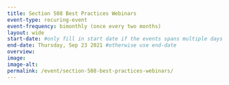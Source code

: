 ```yaml
---
title: Section 508 Best Practices Webinars
event-type: recuring-event
event-frequency: bimonthly (once every two months)
layout: wide
start-date: #only fill in start date if the events spans multiple days
end-date: Thursday, Sep 23 2021 #otherwise use end-date
overview: 
image:
image-alt: 
permalink: /event/section-508-best-practices-webinars/
---
```


